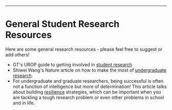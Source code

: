 
---

# General Student Research Resources

Here are some general research resources - please feel free to suggest or add others!

* GT's UROP guide to getting involved in [student research](http://www.undergradresearch.gatech.edu/get-involved)
* Shiwei Wang's Nature article on how to make the most of [undergraduate research](https://www.nature.com/articles/d41586-019-00871-x).
* For undergraduate and graduate researchers, being successful is often not a function of intelligence but more of determination! This article talks about building [resilience](https://greatergood.berkeley.edu/article/item/five_science_backed_strategies_to_build_resilience) strategies, which can be important when you are tackling a tough research problem or even other problems in school and in life. 